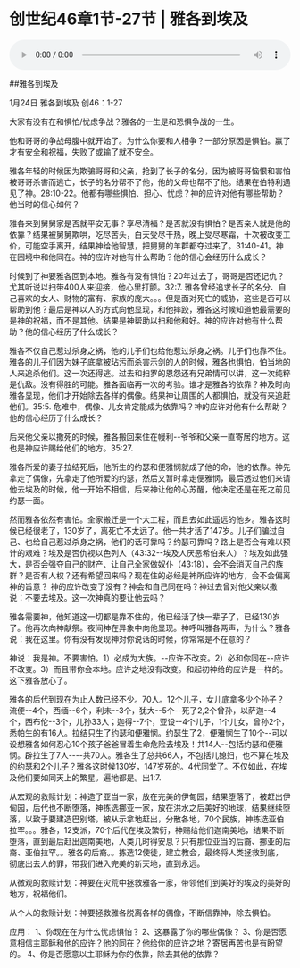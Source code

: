 # 创世纪46章1节-27节 | 雅各到埃及

<audio style="width: 100%;" preload="false" controls controlslist="nodownload"><source src="http://file.simai.life/audio/mp3/2021/chuang_46-1-27.mp3" type="audio/mpeg">Your browser does not support the audio element.</audio>

##雅各到埃及

1月24日 雅各到埃及 创46：1-27 

大家有没有在和惧怕/忧虑争战？雅各的一生是和恐惧争战的一生。

他和哥哥的争战母腹中就开始了。为什么你要和人相争？一部分原因是惧怕。赢了才有安全和祝福，失败了或输了就不安全。

雅各年轻的时候因为欺骗哥哥和父亲，抢到了长子的名分，因为被哥哥恼恨和害怕被哥哥杀害而逃亡，长子的名分帮不了他，他的父母也帮不了他。结果在伯特利遇见了神。28:10-22。他都有哪些惧怕、担心、忧虑？神的应许对他有哪些帮助？他当时的信心如何？

雅各来到舅舅家是否就平安无事？享尽清福？是否就没有惧怕？是否亲人就是他的依靠？结果被舅舅欺哄，吃尽苦头，白天受尽干热，晚上受尽寒霜，十次被改变工价，可能空手离开，结果神给他智慧，把舅舅的羊群都夺过来了。31:40-41。神在困境中和他同在。神的应许对他有什么帮助？他的信心会经历什么成长？

时候到了神要雅各回到本地。雅各有没有惧怕？20年过去了，哥哥是否还记仇？尤其听说以扫带400人来迎接，他心里打颤。32:7. 雅各曾经追求长子的名分、自己喜欢的女人、财物的富有、家族的庞大。。。但是面对死亡的威胁，这些是否可以帮助到他？最后是神以人的方式向他显现，和他摔跤，雅各这时候知道他最需要的是神的祝福，而不是其他。结果是神帮助以扫和他和好。神的应许对他有什么帮助？他的信心经历了什么成长？

雅各不仅自己惹过杀身之祸，他的儿子们也给他惹过杀身之祸。儿子们也靠不住。雅各的儿子们因为妹子底拿被玷污而杀害示剑的人的时候，雅各也惧怕，怕当地的人来追杀他们。这一次还得逃。过去和扫罗的恩怨还有兄弟情可以讲，这一次纯粹是仇敌。没有得胜的可能。雅各面临再一次的考验。谁才是雅各的依靠？神及时向雅各显现，他们才开始除去各样的偶像。结果神让周围的人都惧怕，就没有来追赶他们。35:5. 危难中，偶像、儿女肯定能成为依靠吗？神的应许对他有什么帮助？他的信心经历了什么成长？

后来他父亲以撒死的时候，雅各搬回来住在幔利--爷爷和父亲一直寄居的地方。这也是神应许赐给他们的地方。35:27. 

雅各所爱的妻子拉结死后，他所生的约瑟和便雅悯就成了他的命，他的依靠。神先拿走了偶像，先拿走了他所爱的约瑟，然后又暂时拿走便雅悯，最后透过他们来请他去埃及的时候，他一开始不相信，后来神让他的心苏醒，他决定还是在死之前见约瑟一面。

然而雅各依然有害怕。全家搬迁是一个大工程，而且去如此遥远的他乡。雅各这时候已经很老了，130岁了，离死亡不太远了。他一共才活了147岁。儿子们骗过自己、也给自己惹过杀身之祸，他们的话可靠吗？约瑟可靠吗？路上是否会有难以预计的艰难？埃及是否仇视以色列人（43:32--埃及人厌恶希伯来人）？埃及如此强大，是否会强夺自己的财产、让自己全家做奴仆（43:18），会不会消灭自己的族群？是否有人权？还有希望回来吗？现在住的必经是神所应许的地方，会不会偏离神的旨意？ 神的应许改变了没有？神会和自己同在吗？神过去曾对他父亲以撒说：不要去埃及。这一次神真的要让他去吗？

雅各需要神，他知道这一切都是靠不住的，他已经活了快一辈子了，已经130岁了。他再次向神献祭。夜间神在异象中向他显现。神呼叫雅各两声，为什么？雅各说：我在这里。你有没有发现神对你说话的时候，你常常是不在意的？

神说：我是神。不要害怕。1）必成为大族。--应许不改变。2）必和你同在--应许不改变。3）而且带你会本地。应许之地没有改变。和起初神给的应许是一样的。这下雅各放心了。

雅各的后代到现在为止人数已经不少。70人。12个儿子，女儿底拿多少个孙子？流便--4个，西缅--6个，利未--3个，犹大--5个--死了2,2个曾孙，以萨迦--4个，西布伦--3个，儿孙33人；迦得--7个，亚设--4个儿子，1个儿女，曾孙2个，悉帕生的有16人。拉结只生了约瑟和便雅悯。约瑟生了2，便雅悯生了10个--可以设想雅各如何忍心10个孩子爸爸冒着生命危险去埃及！共14人--包括约瑟和便雅悯。辟拉生了7人----共70人。雅各生了总共66人，不包括儿媳妇，也不算在埃及的约瑟和2个儿子？雅各这时候130岁，147岁死的。4代同堂了。不仅如此，在埃及他们要如同天上的繁星。遍地都是。出1:7. 

从宏观的救赎计划：神造了亚当一家，放在完美的伊甸园，结果堕落了，被赶出伊甸园，后代也不断堕落，神拣选挪亚一家，放在洪水之后美好的地球，结果继续堕落，以致于要建造巴别塔，被从示拿地赶出，分散各地，70个民族，神拣选亚伯拉罕。。。雅各，12支派，70个后代在埃及繁衍，神赐给他们迦南美地，结果不断堕落，直到最后赶出迦南美地，人类几时得安息？只有那位亚当的后裔、挪亚的后裔、亚伯拉罕。。雅各的后裔。。拣选12使徒，建立教会，最终将人类拯救到底，彻底出去人的罪，带我们进入完美的新天地，直到永远。

从微观的救赎计划：神要在灾荒中拯救雅各一家，带领他们到美好的埃及的美好的地方，祝福他们。

从个人的救赎计划：神要拯救雅各脱离各样的偶像，不断信靠神，除去惧怕。

应用：
1、你现在在为什么忧虑惧怕？
2、这暴露了你的哪些偶像？
3、你是否愿意相信主耶稣和他的应许？他的同在？他给你的应许之地？寄居再苦也是有盼望的。
4、你是否愿意以主耶稣为你的依靠，除去其他的依靠？
